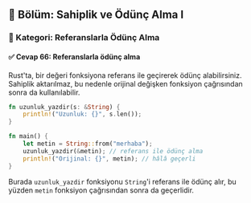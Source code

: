 ## 📘 Bölüm: Sahiplik ve Ödünç Alma I  
### 🔹 Kategori: Referanslarla Ödünç Alma  
#### ✅ Cevap 66: Referanslarla ödünç alma

Rust'ta, bir değeri fonksiyona referans ile geçirerek ödünç alabilirsiniz. Sahiplik aktarılmaz, bu nedenle orijinal değişken fonksiyon çağrısından sonra da kullanılabilir.

```rust
fn uzunluk_yazdir(s: &String) {
    println!("Uzunluk: {}", s.len());
}

fn main() {
    let metin = String::from("merhaba");
    uzunluk_yazdir(&metin); // referans ile ödünç alma
    println!("Orijinal: {}", metin); // hâlâ geçerli
}
```

Burada `uzunluk_yazdir` fonksiyonu `String`'i referans ile ödünç alır, bu yüzden `metin` fonksiyon çağrısından sonra da geçerlidir.
